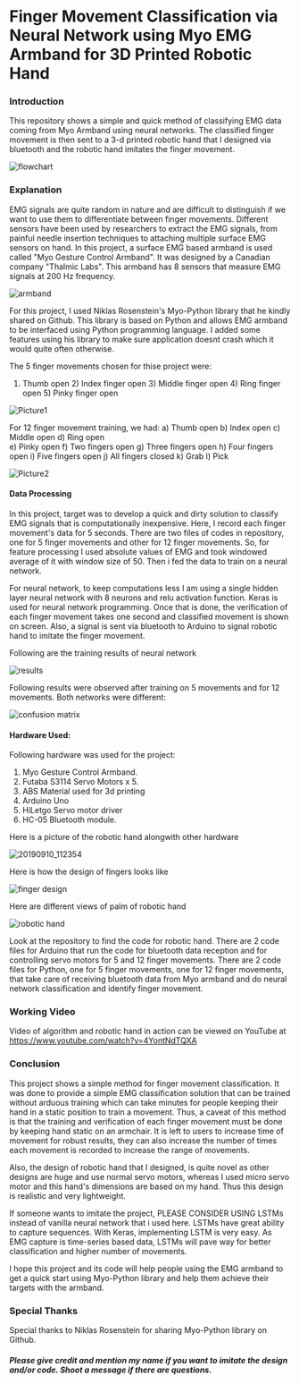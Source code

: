 # Finger Movement Classification via Neural Network using Myo EMG Armband for 3D Printed Robotic Hand

### Introduction
This repository shows a simple and quick method of classifying EMG data coming from Myo Armband using neural networks. The classified finger movement is then sent to a 3-d printed robotic hand that I designed via bluetooth and the robotic hand imitates the finger movement.

![flowchart](https://github.com/shayanalibhatti/Finger-Movement-Classification-via-Machine-Learning-using-EMG-Armband-for-3D-Printed-Robotic-Hand/blob/master/flowchart.png?raw=true)

### Explanation 
EMG signals are quite random in nature and are difficult to distinguish if we want to use them to differentiate between finger movements. Different sensors have been used by researchers to extract the EMG signals, from painful needle insertion techniques to attaching multiple surface EMG sensors on hand. In this project, a surface EMG based armband is used called "Myo Gesture Control Armband". It was designed by a Canadian company "Thalmic Labs". This armband has 8 sensors that measure EMG signals at 200 Hz frequency.

![armband](https://github.com/shayanalibhatti/Finger-Movement-Classification-via-Machine-Learning-using-EMG-Armband-for-3D-Printed-Robotic-Hand/blob/master/armband.png?raw=true)

For this project, I used Niklas Rosenstein's Myo-Python library that he kindly shared on Github. This library is based on Python and allows EMG armband to be interfaced using Python programming language. I added some features using his library to make sure application doesnt crash which it would quite often otherwise.
 
The 5 finger movements chosen for thise project were:
1) Thumb open   2) Index finger open  3) Middle finger open  4) Ring finger open  5) Pinky finger open
 
 ![Picture1](https://github.com/shayanalibhatti/Finger-Movement-Classification-via-Machine-Learning-using-EMG-Armband-for-3D-Printed-Robotic-Hand/blob/master/Picture1.png?raw=true)
 
For 12 finger movement training, we had:
a) Thumb open	b) Index open	c) Middle open	d) Ring open	
e) Pinky open	f) Two fingers open	g) Three fingers open	h) Four fingers open
i) Five fingers open	j) All fingers closed	k) Grab		l) Pick
 
 ![Picture2](https://github.com/shayanalibhatti/Finger-Movement-Classification-via-Machine-Learning-using-EMG-Armband-for-3D-Printed-Robotic-Hand/blob/master/Picture2.png?raw=true)
 
#### Data Processing
In this project, target was to develop a quick and dirty solution to classify EMG signals that is computationally inexpensive. Here, I record each finger movement's data for 5 seconds. There are two files of codes in repository, one for 5 finger movements and other for 12 finger movements. So, for feature processing I used absolute values of EMG and took windowed average of it with window size of 50. Then i fed the data to train on a neural network.

For neural network, to keep computations less I am using a single hidden layer neural network with 8 neurons and relu activation function. Keras is used for neural network programming. Once that is done, the verification of each finger movement takes one second and classified movement is shown on screen. Also, a signal is sent via bluetooth to Arduino to signal robotic hand to imitate the finger movement.

Following are the training results of neural network 

![results](https://github.com/shayanalibhatti/Finger-Movement-Classification-via-Machine-Learning-using-EMG-Armband-for-3D-Printed-Robotic-Hand/blob/master/results.png?raw=true)

Following results were observed after training on 5 movements and for 12 movements. Both networks were different:

![confusion matrix](https://github.com/shayanalibhatti/Finger-Movement-Classification-via-Machine-Learning-using-EMG-Armband-for-3D-Printed-Robotic-Hand/blob/master/confusion%20matrix.jpg?raw=true)

#### Hardware Used:
Following hardware was used for the project:
1) Myo Gesture Control Armband.
2) Futaba S3114 Servo Motors x 5.
3) ABS Material used for 3d printing
4) Arduino Uno
5) HiLetgo Servo motor driver
6) HC-05 Bluetooth module.

Here is a picture of the robotic hand alongwith other hardware

![20190910_112354](https://github.com/shayanalibhatti/Finger-Movement-Classification-via-Machine-Learning-using-EMG-Armband-for-3D-Printed-Robotic-Hand/blob/master/20190910_112354.jpg?raw=true)

Here is how the design of fingers looks like

![finger design](https://github.com/shayanalibhatti/Finger-Movement-Classification-via-Machine-Learning-using-EMG-Armband-for-3D-Printed-Robotic-Hand/blob/master/finger%20design.png?raw=true)

Here are different views of palm of robotic hand

![robotic hand](https://github.com/shayanalibhatti/Finger-Movement-Classification-via-Machine-Learning-using-EMG-Armband-for-3D-Printed-Robotic-Hand/blob/master/palm%20design.png?raw=true)

Look at the repository to find the code for robotic hand. There are 2 code files for Arduino that run the code for bluetooth data reception and for controlling servo motors for 5 and 12 finger movements. There are 2 code files for Python, one for 5 finger movements, one for 12 finger movements, that take care of receiving bluetooth data from Myo armband and do neural network classification and identify finger movement.

### Working Video
Video of algorithm and robotic hand in action can be viewed on YouTube at https://www.youtube.com/watch?v=4YontNdTQXA

### Conclusion
This project shows a simple method for finger movement classification. It was done to provide a simple EMG classification solution that can be trained without arduous training which can take minutes for people keeping their hand in a static position to train a movement. Thus, a caveat of this method is that the training and verification of each finger movement must be done by keeping hand static on an armchair. It is left to users to increase time of movement for robust results, they can also increase the number of times each movement is recorded to increase the range of movements.

Also, the design of robotic hand that I designed, is quite novel as other designs are huge and use normal servo motors, whereas I used micro servo motor and this hand's dimensions are based on my hand. Thus this design is realistic and very lightweight.

If someone wants to imitate the project, PLEASE CONSIDER USING LSTMs instead of vanilla neural network that i used here. LSTMs have great ability to capture sequences. With Keras, implementing LSTM is very easy. As EMG capture is time-series based data, LSTMs will pave way for better classification and higher number of movements. 

I hope this project and its code will help people using the EMG armband to get a quick start using Myo-Python library and help them achieve their targets with the armband.

### Special Thanks 
Special thanks to Niklas Rosenstein for sharing Myo-Python library on Github.

##### Please give credit and mention my name if you want to imitate the design and/or code. Shoot a message if there are questions.


